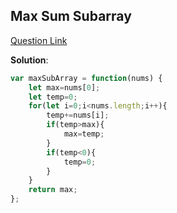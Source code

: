 ## Max Sum Subarray

[Question Link](https://leetcode.com/problems/maximum-subarray/description/)

**Solution**:

```javascript
var maxSubArray = function(nums) {
    let max=nums[0];
    let temp=0;
    for(let i=0;i<nums.length;i++){
        temp+=nums[i];
        if(temp>max){
            max=temp;
        }
        if(temp<0){
            temp=0;
        }
    }
    return max;
};
```